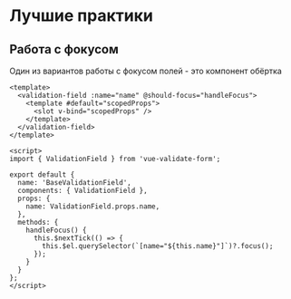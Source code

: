 # Лучшие практики

## Работа с фокусом

Один из вариантов работы с фокусом полей - это компонент обёртка

```vue{2,19-23}
<template>
  <validation-field :name="name" @should-focus="handleFocus">
    <template #default="scopedProps">
      <slot v-bind="scopedProps" />
    </template>
  </validation-field>
</template>

<script>
import { ValidationField } from 'vue-validate-form';

export default {
  name: 'BaseValidationField',
  components: { ValidationField },
  props: {
    name: ValidationField.props.name,
  },
  methods: {
    handleFocus() {
      this.$nextTick(() => {
        this.$el.querySelector(`[name="${this.name}"]`)?.focus();
      });
    }
  }
};
</script>
```

